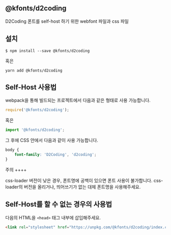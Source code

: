 
@kfonts/d2coding
---------------------

D2Coding 폰트를 self-host 하기 위한 webfont 파일과 css 파일

설치
----

```
$ npm install --save @kfonts/d2coding
```

혹은

```
yarn add @kfonts/d2coding
```

Self-Host 사용법
---------------

webpack을 통해 빌드되는 프로젝트에서 다음과 같은 형태로 사용 가능합니다.

```js
require('@kfonts/d2coding');
```

혹은

```js
import '@kfonts/d2coding';
```

그 후에 CSS 안에서 다음과 같이 사용 가능합니다.

```css
body {
    font-family: 'D2Coding', 'd2coding';
}
```

주의
++++

css-loader 버전이 낮은 경우, 폰트명에 공백이 있으면 폰트 사용이 불가합니다.
css-loader의 버전을 올리거나, 띄어쓰기가 없는 대체 폰트명을 사용해주세요.

Self-Host를 할 수 없는 경우의 사용법
--------------------------------

다음의 HTML을 `<head>` 태그 내부에 삽입해주세요.

```html
<link rel="stylesheet" href="https://unpkg.com/@kfonts/d2coding/index.css" />
```

